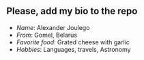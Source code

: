 ## Please, add my bio to the repo

- *Name*: Alexander Joulego
- *From*: Gomel, Belarus
- *Favorite food*: Grated cheese with garlic
- *Hobbies*: Languages, travels, Astronomy

